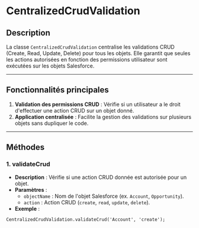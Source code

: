 # CentralizedCrudValidation

## Description
La classe `CentralizedCrudValidation` centralise les validations CRUD (Create, Read, Update, Delete) pour tous les objets. Elle garantit que seules les actions autorisées en fonction des permissions utilisateur sont exécutées sur les objets Salesforce.

---

## Fonctionnalités principales
1. **Validation des permissions CRUD** : Vérifie si un utilisateur a le droit d'effectuer une action CRUD sur un objet donné.
2. **Application centralisée** : Facilite la gestion des validations sur plusieurs objets sans dupliquer le code.

---

## Méthodes

### **1. validateCrud**
- **Description** : Vérifie si une action CRUD donnée est autorisée pour un objet.
- **Paramètres** :
  - `objectName` : Nom de l'objet Salesforce (ex. `Account`, `Opportunity`).
  - `action` : Action CRUD (`create`, `read`, `update`, `delete`).
- **Exemple** :
```apex
CentralizedCrudValidation.validateCrud('Account', 'create');
